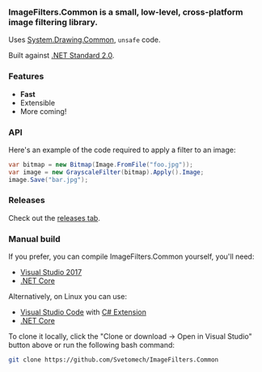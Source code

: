 ### **ImageFilters.Common** is a small, low-level, cross-platform image filtering library.

Uses [System.Drawing.Common](https://www.nuget.org/packages/System.Drawing.Common), `unsafe` code.

Built against [.NET Standard 2.0](https://docs.microsoft.com/dotnet/standard/net-standard).

### Features

* **Fast**
* Extensible
* More coming!

### API 

Here's an example of the code required to apply a filter to an image:

```csharp
var bitmap = new Bitmap(Image.FromFile("foo.jpg"));
var image = new GrayscaleFilter(bitmap).Apply().Image;
image.Save("bar.jpg");
```

### Releases

Check out the [releases tab](https://github.com/Svetomech/ImageFilters.Common/releases).

### Manual build

If you prefer, you can compile ImageFilters.Common yourself, you'll need:

- [Visual Studio 2017](https://www.visualstudio.com/news/releasenotes/vs2017-relnotes)
- [.NET Core](https://www.microsoft.com/net/learn/get-started/windows)

Alternatively, on Linux you can use:

- [Visual Studio Code](https://code.visualstudio.com) with [C# Extension](https://marketplace.visualstudio.com/items?itemName=ms-vscode.csharp)
- [.NET Core](https://www.microsoft.com/net/learn/get-started/linuxubuntu)

To clone it locally, click the "Clone or download -> Open in Visual Studio" button above or run the following bash command:

```bash
git clone https://github.com/Svetomech/ImageFilters.Common
```
